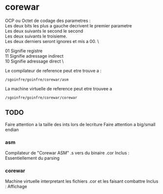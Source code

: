 # corewar

OCP ou Octet de codage des parametres : \
Les deux bits les plus a gauche decrivent le premier parametre \
Les deux suivants le second le second \
Les deux suivants le troisieme. \
Les deux derniers seront ignores et mis a 00. \

01 Signifie registre \
11 Signifie adressage indirect \
10 Signifie adressage direct \

Le compilateur de reference peut etre trouve a :
```
/sgoinfre/goinfre/corewar/asm
```

La machine virtuelle de reference peut etre trouvee a
```
/sgoinfre/goinfre/corewar/corewar
```

## TODO
Faire attention a la taille des ints lors de lecriture
Faire attention a big/small endian
### asm
Compilateur de "Corewar ASM" .s vers du binaire .cor
Inclus : Essentiellement du parsing
### corewar
Machine virtuelle interpretant les fichiers .cor et les faisant combattre
Inclus : Affichage
